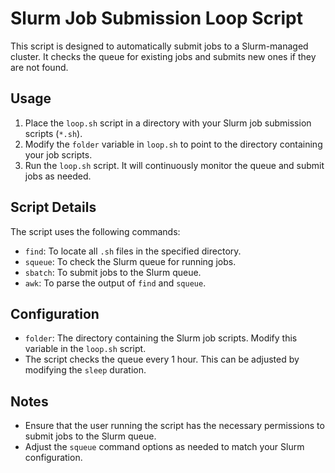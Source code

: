 # Slurm Job Submission Loop Script

This script is designed to automatically submit jobs to a Slurm-managed cluster. It checks the queue for existing jobs and submits new ones if they are not found.

## Usage

1.  Place the `loop.sh` script in a directory with your Slurm job submission scripts (`*.sh`).
2.  Modify the `folder` variable in `loop.sh` to point to the directory containing your job scripts.
3.  Run the `loop.sh` script. It will continuously monitor the queue and submit jobs as needed.

## Script Details

The script uses the following commands:

*   `find`: To locate all `.sh` files in the specified directory.
*   `squeue`: To check the Slurm queue for running jobs.
*   `sbatch`: To submit jobs to the Slurm queue.
*   `awk`: To parse the output of `find` and `squeue`.

## Configuration

*   `folder`:  The directory containing the Slurm job scripts.  Modify this variable in the `loop.sh` script.
*   The script checks the queue every 1 hour.  This can be adjusted by modifying the `sleep` duration.

## Notes

*   Ensure that the user running the script has the necessary permissions to submit jobs to the Slurm queue.
*   Adjust the `squeue` command options as needed to match your Slurm configuration.
